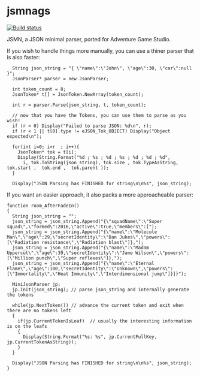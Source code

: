 # jsmnags

[![Build status](https://ci.appveyor.com/api/projects/status/ub23w5v2ga96us0m/branch/master?svg=true)](https://ci.appveyor.com/project/ericoporto/jsonparser/branch/main)

JSMN, a JSON minimal parser, ported for Adventure Game Studio.

If you wish to handle things more manually, you can use a thiner parser that is also faster:

```AGS Script
  String json_string = "{ \"name\":\"John\", \"age\":30, \"car\":null }";
  JsonParser* parser = new JsonParser;
  
  int token_count = 8;
  JsonToken* t[] = JsonToken.NewArray(token_count);

  int r = parser.Parse(json_string, t, token_count);

  // now that you have the Tokens, you can use them to parse as you wish!
  if (r < 0) Display("Failed to parse JSON: %d\n", r);
  if (r < 1 || t[0].type != eJSON_Tok_OBJECT) Display("Object expected\n");

  for(int i=0; i<r  ; i++){
    JsonToken* tok = t[i];
    Display(String.Format("%d ; %s ; %d ; %s ; %d ; %d ; %d", 
      i, tok.ToString(json_string), tok.size , tok.TypeAsString,  tok.start ,  tok.end ,  tok.parent ));
  }
  
  Display("JSON Parsing has FINISHED for string\n\n%s", json_string);
```

If you want an easier approach, it also packs a more approacheable parser:
```AGS Script
function room_AfterFadeIn()
{
  String json_string = "";
  json_string = json_string.Append("{\"squadName\":\"Super squad\",\"formed\":2016,\"active\":true,\"members\":[");
  json_string = json_string.Append("{\"name\":\"Molecule Man\",\"age\":29,\"secretIdentity\":\"Dan Jukes\",\"powers\":[\"Radiation resistance\",\"Radiation blast\"]},");
  json_string = json_string.Append("{\"name\":\"Madam Uppercut\",\"age\":39,\"secretIdentity\":\"Jane Wilson\",\"powers\":[\"Million punch\",\"Super reflexes\"]},");
  json_string = json_string.Append("{\"name\":\"Eternal Flame\",\"age\":100,\"secretIdentity\":\"Unknown\",\"powers\":[\"Immortality\",\"Heat Immunity\",\"Interdimensional jump\"]}]}");

  MiniJsonParser jp;
  jp.Init(json_string); // parse json_string and internally generate the tokens
  
  while(jp.NextToken()) // advance the current token and exit when there are no tokens left
  {    
    if(jp.CurrentTokenIsLeaf)  // usually the interesting information is on the leafs
    {
      Display(String.Format("%s: %s", jp.CurrentFullKey, jp.CurrentTokenAsString));
    }    
  }
  
  Display("JSON Parsing has FINISHED for string\n\n%s", json_string);
}

```
